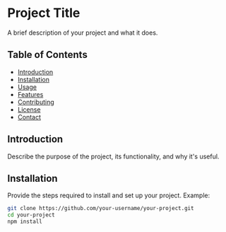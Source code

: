 # Project Title

A brief description of your project and what it does.

## Table of Contents

- [Introduction](#introduction)
- [Installation](#installation)
- [Usage](#usage)
- [Features](#features)
- [Contributing](#contributing)
- [License](#license)
- [Contact](#contact)

## Introduction

Describe the purpose of the project, its functionality, and why it's useful.

## Installation

Provide the steps required to install and set up your project. Example:

```bash
git clone https://github.com/your-username/your-project.git
cd your-project
npm install
